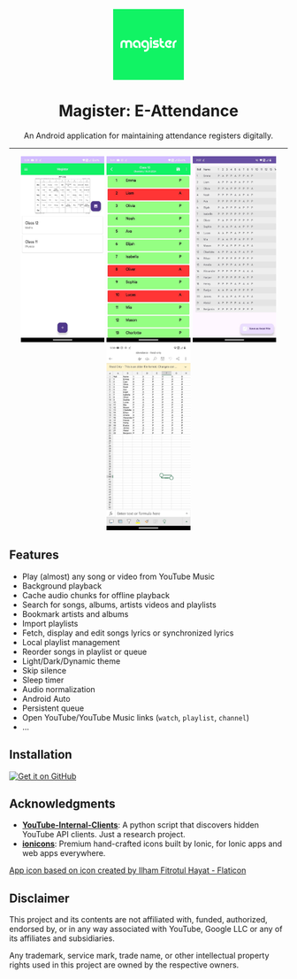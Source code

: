 <div align="center">
    <img src="./app/src/main/ic_launcher-playstore.png" width="128" height="128" style="display: block; margin: 0 auto"/>
    <h1>Magister: E-Attendance</h1>
    <p>An Android application for maintaining attendance registers digitally.</p>
</div>

---

<p align="center">
  <img src="https://github.com/Cyber-Zypher/Magister-Attendance-App/blob/master/images/IMG-20240115-WA0004.jpg?raw=true" width="30%" />
  <img src="https://github.com/Cyber-Zypher/Magister-Attendance-App/blob/master/images/IMG-20240115-WA0003.jpg?raw=true" width="30%" />
  <img src="https://github.com/Cyber-Zypher/Magister-Attendance-App/blob/master/images/IMG-20240115-WA0001.jpg?raw=true" width="30%" />
  <img src="https://github.com/Cyber-Zypher/Magister-Attendance-App/blob/master/images/IMG-20240115-WA0002.jpg?raw=true" width="30%" />
</p>

## Features
- Play (almost) any song or video from YouTube Music
- Background playback
- Cache audio chunks for offline playback
- Search for songs, albums, artists videos and playlists
- Bookmark artists and albums
- Import playlists
- Fetch, display and edit songs lyrics or synchronized lyrics
- Local playlist management
- Reorder songs in playlist or queue
- Light/Dark/Dynamic theme
- Skip silence
- Sleep timer
- Audio normalization
- Android Auto
- Persistent queue
- Open YouTube/YouTube Music links (`watch`, `playlist`, `channel`)
- ...

## Installation

[<img src="https://github.com/machiav3lli/oandbackupx/blob/034b226cea5c1b30eb4f6a6f313e4dadcbb0ece4/badge_github.png"
alt="Get it on GitHub"
height="80">](https://github.com/Cyber-Zypher/ScradleX-Music-App)

## Acknowledgments
- [**YouTube-Internal-Clients**](https://github.com/zerodytrash/YouTube-Internal-Clients): A python script that discovers hidden YouTube API clients. Just a research project.
- [**ionicons**](https://github.com/ionic-team/ionicons): Premium hand-crafted icons built by Ionic, for Ionic apps and web apps everywhere.

<a href="https://www.flaticon.com/authors/ilham-fitrotul-hayat" title="music icons">App icon based on icon created by Ilham Fitrotul Hayat - Flaticon</a>

## Disclaimer
This project and its contents are not affiliated with, funded, authorized, endorsed by, or in any way associated with YouTube, Google LLC or any of its affiliates and subsidiaries.

Any trademark, service mark, trade name, or other intellectual property rights used in this project are owned by the respective owners.
